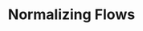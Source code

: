 ---
category: 'projects'
title: "Normalizing Flows"
description: "A visualization of normalizing flows, a technique for transforming simple distributions into more complex ones for use in variational inference."
link: "https://benlevyx.github.io/vi-normflows/app/"
background: "#f2a365"
tools: ["D3.js"]
---